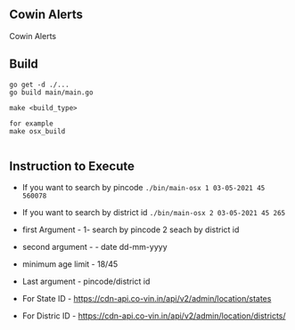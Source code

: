 ## Cowin Alerts

Cowin Alerts

## Build

```
go get -d ./...
go build main/main.go
```

```
make <build_type>

for example
make osx_build


```

## Instruction to Execute

* If you want to search by pincode ``./bin/main-osx 1 03-05-2021 45 560078``

* If you want to search by district id ``./bin/main-osx 2 03-05-2021 45 265``

* first Argument - 1- search by pincode 2 seach by district id
* second argument - - date dd-mm-yyyy
* minimum age limit - 18/45
* Last argument - pincode/district id 

* For State ID - https://cdn-api.co-vin.in/api/v2/admin/location/states
* For Distric ID - https://cdn-api.co-vin.in/api/v2/admin/location/districts/<stateid>  
